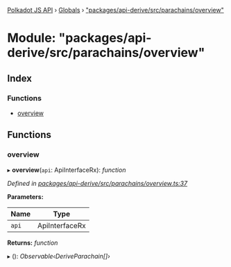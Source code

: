 [Polkadot JS API](../README.md) › [Globals](../globals.md) › ["packages/api-derive/src/parachains/overview"](_packages_api_derive_src_parachains_overview_.md)

# Module: "packages/api-derive/src/parachains/overview"

## Index

### Functions

* [overview](_packages_api_derive_src_parachains_overview_.md#overview)

## Functions

###  overview

▸ **overview**(`api`: ApiInterfaceRx): *function*

*Defined in [packages/api-derive/src/parachains/overview.ts:37](https://github.com/polkadot-js/api/blob/2395401a2b/packages/api-derive/src/parachains/overview.ts#L37)*

**Parameters:**

Name | Type |
------ | ------ |
`api` | ApiInterfaceRx |

**Returns:** *function*

▸ (): *Observable‹DeriveParachain[]›*
